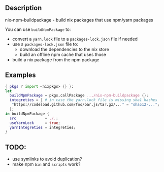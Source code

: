## Description

nix-npm-buildpackage - build nix packages that use npm/yarn packages

You can use `buildNpmPackage` to:
* convert a `yarn.lock` file to a `packages-lock.json` file if needed
* use a `packages-lock.json` file to:
  - download the dependencies to the nix store
  - build an offline npm cache that uses those
* build a nix package from the npm package

## Examples

```nix
{ pkgs ? import <nixpkgs> {} }:
let
  buildNpmPackage = pkgs.callPackage .../nix-npm-buildpackage {};
  integreties = { # in case the yarn.lock file is missing sha1 hashes
   "https://codeload.github.com/foo/bar.js/tar.gz/..." = "sha512-...";
  };
in buildNpmPackage {
  src             = ./.;
  useYarnLock     = true;
  yarnIntegreties = integreties;
}
```

## TODO:

* use symlinks to avoid duplication?
* make npm `bin` and `scripts` work?
